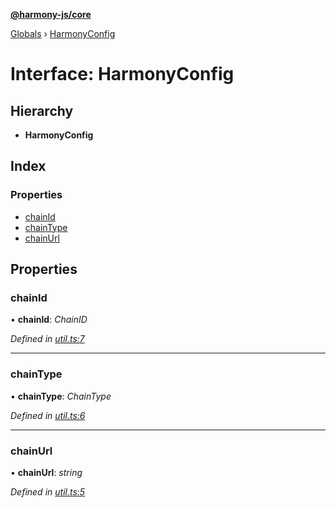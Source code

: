 **[@harmony-js/core](../README.md)**

[Globals](../README.md) › [HarmonyConfig](harmonyconfig.md)

# Interface: HarmonyConfig

## Hierarchy

* **HarmonyConfig**

## Index

### Properties

* [chainId](harmonyconfig.md#chainid)
* [chainType](harmonyconfig.md#chaintype)
* [chainUrl](harmonyconfig.md#chainurl)

## Properties

###  chainId

• **chainId**: *ChainID*

*Defined in [util.ts:7](https://github.com/FireStack-Lab/Harmony-sdk-core/blob/517232c/packages/harmony-core/src/util.ts#L7)*

___

###  chainType

• **chainType**: *ChainType*

*Defined in [util.ts:6](https://github.com/FireStack-Lab/Harmony-sdk-core/blob/517232c/packages/harmony-core/src/util.ts#L6)*

___

###  chainUrl

• **chainUrl**: *string*

*Defined in [util.ts:5](https://github.com/FireStack-Lab/Harmony-sdk-core/blob/517232c/packages/harmony-core/src/util.ts#L5)*